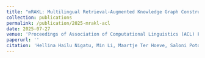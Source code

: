```yaml
---
title: "mRAKL: Multilingual Retrieval-Augmented Knowledge Graph Construction for Low-Resourced Languages."
collection: publications
permalink: /publication/2025-mrakl-acl
date: 2025-07-27
venue: 'Proceedings of Association of Computational Linguistics (ACL) Findings.'
paperurl: ''
citation: 'Hellina Hailu Nigatu, Min Li, Maartje Ter Hoeve, Saloni Potdar, Sarah Chasins . (2025). &quot;mRAKL: Multilingual Retrieval-Augmented Knowledge Graph Construction for Low-Resourced Languages.&quot; <i>Proceedings of Association of Computational Linguistics (ACL) 2025 Findings.</i>'
---
```

